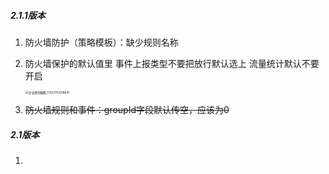 ##### 2.1.1版本

1. 防火墙防护（策略模板）：缺少规则名称

2. 防火墙保护的默认值里  事件上报类型不要把放行默认选上   流量统计默认不要开启

   <img src="/Users/sundong/Library/Containers/com.tencent.WeWorkMac/Data/Documents/Profiles/5FFB8A4B9FDF26F58A4210E40C062834/Caches/Images/2024-11/0223e839c43e2d2050f6a11c1a07f2a6_HD/企业微信截图_17327757218641.png" alt="企业微信截图_17327757218641" style="zoom:33%;" />

3. ~~防火墙规则和事件：groupId字段默认传空，应该为0~~

##### 2.1版本

1. 